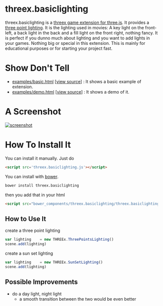 threex.basiclighting
===============
threex.basiclighting is a [threex game extension for three.js](http://www.threejsgames.com/extensions/). It provides 
a [three point lighting](http://en.wikipedia.org/wiki/Three-point_lighting). 
It is the lighting used in movies:
A key light on the front-left, a back light in the back and a fill light on the front right, nothing fancy.
It is perfect if you dunno much about lighting and you want to add lights in your games.
Nothing big or special in this extension.
This is mainly for educational purposes or for starting your project fast.


Show Don't Tell
===============
* [examples/basic.html](http://jeromeetienne.github.io/threex.basiclighting/examples/basic.html)
\[[view source](https://github.com/jeromeetienne/threex.basiclighting/blob/master/examples/basic.html)\] :
It shows a basic example of extension.
* [examples/demo.html](http://jeromeetienne.github.io/threex.basiclighting/examples/demo.html)
\[[view source](https://github.com/jeromeetienne/threex.basiclighting/blob/master/examples/demo.html)\] :
It shows a demo of it.

A Screenshot
============
[![screenshot](https://raw.githubusercontent.com/jeromeetienne/threex.basiclighting/master/examples/images/screenshot-threex-basiclighting-512x512.jpg)](http://jeromeetienne.github.io/threex.basiclighting/examples/demo.html)

How To Install It
=================

You can install it manually. Just do 

```html
<script src='threex.basiclighting.js'></script>
```

You can install with [bower](http://bower.io/).

```bash
bower install threex.basiclighting
```

then you add that in your html

```html
<script src="bower_components/threex.basiclighting/threex.basiclighting.js"></script>
```

## How to Use It

create a three point lighting

```javascript
var lighting	= new THREEx.ThreePointsLighting()
scene.add(lighting)
```

create a sun set lighting

```javascript
var lighting	= new THREEx.SunSetLighting()
scene.add(lighting)
```

## Possible Improvements
* do a day light, night light
  * a smooth transition between the two would be even better
